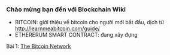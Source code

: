 ### Chào mừng bạn đến với Blockchain Wiki

- BITCOIN: giới thiệu về bitcoin cho người mới bắt đầu, dịch từ http://learnmeabitcoin.com/guide/
- ETHERERUM SMART CONTRACT: đang xây đựng

<p class="next-link">Bài 1: <a href="/wiki/#/bitcoin/network">The Bitcoin Network</p>
